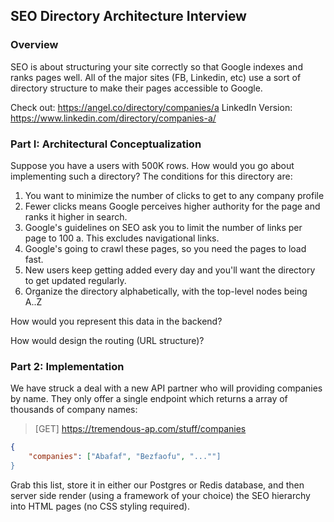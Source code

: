## SEO Directory Architecture Interview


### Overview

SEO is about structuring your site correctly so that Google indexes and ranks pages well. All of the major sites (FB, Linkedin, etc) use a sort of directory structure to make their pages accessible to Google.

Check out: https://angel.co/directory/companies/a
LinkedIn Version: https://www.linkedin.com/directory/companies-a/

### Part I: Architectural Conceptualization

Suppose you have a users with 500K rows. How would you go about implementing such a directory? The conditions for this directory are:

1. You want to minimize the number of clicks to get to any company profile
2. Fewer clicks means Google perceives higher authority for the page and ranks it higher in search.
2. Google's guidelines on SEO ask you to limit the number of links per page to 100
   a. This excludes navigational links.
3. Google's going to crawl these pages, so you need the pages to load fast.
4. New users keep getting added every day and you'll want the directory to get updated regularly.
5. Organize the directory alphabetically, with the top-level nodes being A..Z

How would you represent this data in the backend?

How would design the routing (URL structure)?

### Part 2: Implementation

We have struck a deal with a new API partner who will providing companies by name.  They only offer a single endpoint which returns a array of thousands of company names:

> [GET] https://tremendous-ap.com/stuff/companies

```response.json
{
	"companies": ["Abafaf", "Bezfaofu", "...""]
}
```

Grab this list, store it in either our Postgres or Redis database, and then server side render (using a framework of your choice) the SEO hierarchy into HTML pages (no CSS styling required).
